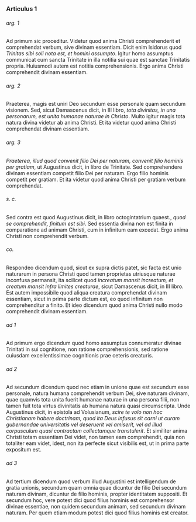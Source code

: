 ### Articulus 1

###### arg. 1
Ad primum sic proceditur. Videtur quod anima Christi comprehenderit et comprehendat verbum, sive divinam essentiam. Dicit enim Isidorus quod *Trinitas sibi soli nota est, et homini assumpto*. Igitur homo assumptus communicat cum sancta Trinitate in illa notitia sui quae est sanctae Trinitatis propria. Huiusmodi autem est notitia comprehensionis. Ergo anima Christi comprehendit divinam essentiam.

###### arg. 2
Praeterea, magis est uniri Deo secundum esse personale quam secundum visionem. Sed, sicut Damascenus dicit, in III libro, *tota divinitas, in una personarum, est unita humanae naturae in Christo*. Multo igitur magis tota natura divina videtur ab anima Christi. Et ita videtur quod anima Christi comprehendat divinam essentiam.

###### arg. 3
*Praeterea, illud quod convenit filio Dei per naturam, convenit filio hominis per gratiam*, ut Augustinus dicit, in libro de Trinitate. Sed comprehendere divinam essentiam competit filio Dei per naturam. Ergo filio hominis competit per gratiam. Et ita videtur quod anima Christi per gratiam verbum comprehendat.

###### s. c.
Sed contra est quod Augustinus dicit, in libro octogintatrium quaest., *quod se comprehendit, finitum est sibi*. Sed essentia divina non est finita in comparatione ad animam Christi, cum in infinitum eam excedat. Ergo anima Christi non comprehendit verbum.

###### co.
Respondeo dicendum quod, sicut ex supra dictis patet, sic facta est unio naturarum in persona Christi quod tamen proprietas utriusque naturae inconfusa permansit, ita scilicet quod *increatum mansit increatum, et creatum mansit infra limites creaturae*, sicut Damascenus dicit, in III libro. Est autem impossibile quod aliqua creatura comprehendat divinam essentiam, sicut in prima parte dictum est, eo quod infinitum non comprehenditur a finito. Et ideo dicendum quod anima Christi nullo modo comprehendit divinam essentiam.

###### ad 1
Ad primum ergo dicendum quod homo assumptus connumeratur divinae Trinitati in sui cognitione, non ratione comprehensionis, sed ratione cuiusdam excellentissimae cognitionis prae ceteris creaturis.

###### ad 2
Ad secundum dicendum quod nec etiam in unione quae est secundum esse personale, natura humana comprehendit verbum Dei, sive naturam divinam, quae quamvis tota unita fuerit humanae naturae in una persona filii, non tamen fuit tota virtus divinitatis ab humana natura quasi circumscripta. Unde Augustinus dicit, in epistola ad Volusianum, *scire te volo non hoc Christianam habere doctrinam, quod ita Deus infusus sit carni ut curam gubernandae universitatis vel deseruerit vel amiserit, vel ad illud corpusculum quasi contractam collectamque transtulerit*. Et similiter anima Christi totam essentiam Dei videt, non tamen eam comprehendit, quia non totaliter eam videt, idest, non ita perfecte sicut visibilis est, ut in prima parte expositum est.

###### ad 3
Ad tertium dicendum quod verbum illud Augustini est intelligendum de gratia unionis, secundum quam omnia quae dicuntur de filio Dei secundum naturam divinam, dicuntur de filio hominis, propter identitatem suppositi. Et secundum hoc, vere potest dici quod filius hominis est comprehensor divinae essentiae, non quidem secundum animam, sed secundum divinam naturam. Per quem etiam modum potest dici quod filius hominis est creator.

